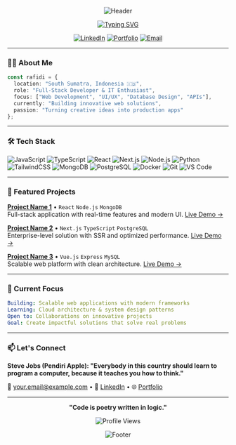<div align="center">

![Header](https://capsule-render.vercel.app/api?type=waving&color=0:141E30,100:243B55&height=250&section=header&text=Raf.id&fontSize=80&fontColor=fff&animation=fadeIn&fontAlignY=38&desc=Full-Stack%20Developer%20%7C%20Creative%20Technologist&descAlignY=52&descAlign=50)

[![Typing SVG](https://readme-typing-svg.demolab.com?font=JetBrains+Mono&weight=600&size=20&duration=3000&pause=1000&color=4A9EFF&center=true&vCenter=true&width=500&lines=Transforming+Ideas+Into+Reality;Building+Scalable+Solutions;Always+Learning+%26+Growing)](https://git.io/typing-svg)

[![LinkedIn](https://img.shields.io/badge/-LinkedIn-0A66C2?style=flat-square&logo=linkedin&logoColor=white)](YOUR_LINKEDIN)
[![Portfolio](https://img.shields.io/badge/-Portfolio-000000?style=flat-square&logo=safari&logoColor=white)](YOUR_PORTFOLIO)
[![Email](https://img.shields.io/badge/-Email-EA4335?style=flat-square&logo=gmail&logoColor=white)](mailto:YOUR_EMAIL)

</div>

---

### 👨‍💻 About Me

```typescript
const rafidi = {
  location: "South Sumatra, Indonesia 🇮🇩",
  role: "Full-Stack Developer & IT Enthusiast",
  focus: ["Web Development", "UI/UX", "Database Design", "APIs"],
  currently: "Building innovative web solutions",
  passion: "Turning creative ideas into production apps"
};
```

---

### 🛠️ Tech Stack

![JavaScript](https://img.shields.io/badge/-JavaScript-05122A?style=flat&logo=javascript)
![TypeScript](https://img.shields.io/badge/-TypeScript-05122A?style=flat&logo=typescript)
![React](https://img.shields.io/badge/-React-05122A?style=flat&logo=react)
![Next.js](https://img.shields.io/badge/-Next.js-05122A?style=flat&logo=next.js)
![Node.js](https://img.shields.io/badge/-Node.js-05122A?style=flat&logo=node.js)
![Python](https://img.shields.io/badge/-Python-05122A?style=flat&logo=python)
![TailwindCSS](https://img.shields.io/badge/-TailwindCSS-05122A?style=flat&logo=tailwind-css)
![MongoDB](https://img.shields.io/badge/-MongoDB-05122A?style=flat&logo=mongodb)
![PostgreSQL](https://img.shields.io/badge/-PostgreSQL-05122A?style=flat&logo=postgresql)
![Docker](https://img.shields.io/badge/-Docker-05122A?style=flat&logo=docker)
![Git](https://img.shields.io/badge/-Git-05122A?style=flat&logo=git)
![VS Code](https://img.shields.io/badge/-VS%20Code-05122A?style=flat&logo=visual-studio-code&logoColor=007ACC)

---

### 🚀 Featured Projects

**[Project Name 1](https://github.com/YOUR_USERNAME/PROJECT_1)** • `React` `Node.js` `MongoDB`  
Full-stack application with real-time features and modern UI. [Live Demo →](YOUR_DEMO_LINK)

**[Project Name 2](https://github.com/YOUR_USERNAME/PROJECT_2)** • `Next.js` `TypeScript` `PostgreSQL`  
Enterprise-level solution with SSR and optimized performance. [Live Demo →](YOUR_DEMO_LINK)

**[Project Name 3](https://github.com/YOUR_USERNAME/PROJECT_3)** • `Vue.js` `Express` `MySQL`  
Scalable web platform with clean architecture. [Live Demo →](YOUR_DEMO_LINK)

---

### 💼 Current Focus

```yaml
Building: Scalable web applications with modern frameworks
Learning: Cloud architecture & system design patterns
Open to: Collaborations on innovative projects
Goal: Create impactful solutions that solve real problems
```

---

### 📫 Let's Connect

**Steve Jobs (Pendiri Apple):
"Everybody in this country should learn to program a computer, because it teaches you how to think."**

📧 [your.email@example.com](mailto:YOUR_EMAIL) • 💼 [LinkedIn](YOUR_LINKEDIN) • 🌐 [Portfolio](YOUR_PORTFOLIO)

---

<div align="center">

**"Code is poetry written in logic."**

![Profile Views](https://komarev.com/ghpvc/?username=YOUR_USERNAME&color=4A9EFF&style=flat-square)

![Footer](https://capsule-render.vercel.app/api?type=waving&color=0:141E30,100:243B55&height=100&section=footer)

</div>
